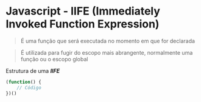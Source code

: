 # Javascript - IIFE (Immediately Invoked Function Expression)

> É uma função que será executada no momento em que for declarada

> É utilizada para fugir do escopo mais abrangente, normalmente uma função ou o escopo global



Estrutura de uma ***IIFE***

```javascript
(function() {
    // Código
})()
```

